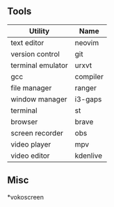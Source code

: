 Tools
----------------------------
|Utility          | Name     |
|-----------------|----------|
|text editor      |    neovim|
|version control  |       git|
|terminal emulator|     urxvt|
|gcc              |  compiler|
|file manager     |    ranger|
|window manager   |   i3-gaps|
|terminal         |        st|
|browser          |     brave|
|screen recorder  |       obs|
|video player     |       mpv|
|video editor     |  kdenlive|

 Misc
 ------
 *vokoscreen
